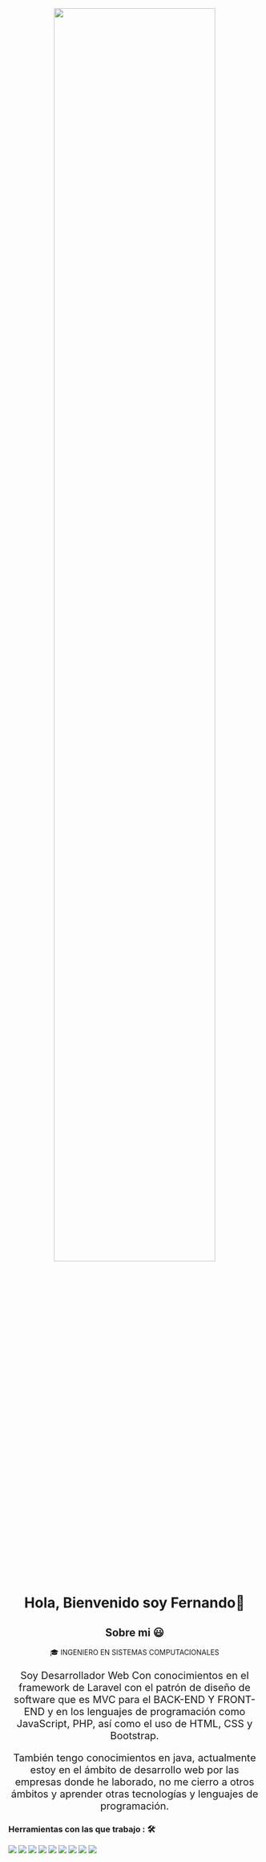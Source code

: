 <div align="center">
  <img style="width: 80%; height: auto;" src="https://miro.medium.com/v2/resize:fit:720/1*-ntL3Dsvc-dJ5cLGRtSuEw.gif">
</div>

<div id="header" style="text-align: center;">
  <h1 align="center" >Hola, Bienvenido soy Fernando👋</h1>
</div>

 <div style="text-align: center;">
  
<h2>Sobre mi 😃</h2>
🎓 INGENIERO EN SISTEMAS COMPUTACIONALES
 <br>
<p style="font-size: 20px;">
Soy Desarrollador Web Con conocimientos en el framework de Laravel con el patrón de diseño de software que es MVC para el BACK-END Y FRONT-END y en los lenguajes de programación como JavaScript, PHP, así como el uso de HTML, CSS y Bootstrap.
</p>

<p style="font-size: 20px;">
También tengo conocimientos en java, actualmente estoy en el ámbito de desarrollo web por las empresas donde he laborado, no me cierro a otros ámbitos y aprender otras tecnologías y lenguajes de programación.
</p>

 </div>

 ### Herramientas con las que trabajo : 🛠

<img src="https://img.shields.io/badge/javascript%20-%23323330.svg?&style=for-the-badge&logo=javascript&logoColor=%23F7DF1E">   <img src="https://img.shields.io/badge/html5%20-%23E34F26.svg?&style=for-the-badge&logo=html5&logoColor=white">   <img src="https://img.shields.io/badge/css3%20-%231572B6.svg?&style=for-the-badge&logo=css3&logoColor=white">    <img src="https://img.shields.io/badge/bootstrap%20-%23563D7C.svg?&style=for-the-badge&logo=bootstrap&logoColor=white">   <img src="https://img.shields.io/badge/git%20-%23F05033.svg?&style=for-the-badge&logo=git&logoColor=white"/>   <img src="http://img.shields.io/badge/-VS%20Code-000000?style=for-the-badge&logo=Visual-studio-code&logoColor=blue">  <img src="https://img.shields.io/badge/mysql-%2300f.svg?style=for-the-badge&logo=mysql&logoColor=white"> <img src="https://img.shields.io/badge/laravel-%23FF2D20.svg?style=for-the-badge&logo=laravel&logoColor=white"> <img src="https://img.shields.io/badge/java-%23ED8B00.svg?style=for-the-badge&logo=java&logoColor=white">


